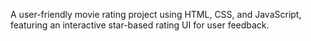 A user-friendly movie rating project using HTML, CSS, and JavaScript, featuring an interactive star-based rating UI for user feedback.
